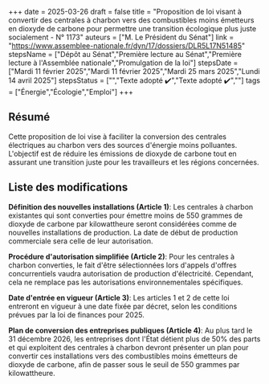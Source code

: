 +++
date = 2025-03-26
draft = false
title = "Proposition de loi visant à convertir des centrales à charbon vers des combustibles moins émetteurs en dioxyde de carbone pour permettre une transition écologique plus juste socialement - N° 1173"
auteurs = ["M. Le Président du Sénat"]
link = "https://www.assemblee-nationale.fr/dyn/17/dossiers/DLR5L17N51485"
stepsName = ["Dépôt au Sénat","Première lecture au Sénat","Première lecture à l'Assemblée nationale","Promulgation de la loi"]
stepsDate = ["Mardi 11 février 2025","Mardi 11 février 2025","Mardi 25 mars 2025","Lundi 14 avril 2025"]
stepsStatus = ["","Texte adopté ✔️","Texte adopté ✔️",""]
tags = ["Énergie","Écologie","Emploi"]
+++

## Résumé

Cette proposition de loi vise à faciliter la conversion des centrales électriques au charbon vers des sources d'énergie moins polluantes. L'objectif est de réduire les émissions de dioxyde de carbone tout en assurant une transition juste pour les travailleurs et les régions concernées.

## Liste des modifications

**Définition des nouvelles installations (Article 1)**: Les centrales à charbon existantes qui sont converties pour émettre moins de 550 grammes de dioxyde de carbone par kilowattheure seront considérées comme de nouvelles installations de production. La date de début de production commerciale sera celle de leur autorisation.

**Procédure d'autorisation simplifiée (Article 2)**: Pour les centrales à charbon converties, le fait d'être sélectionnées lors d'appels d'offres concurrentiels vaudra autorisation de production d'électricité. Cependant, cela ne remplace pas les autorisations environnementales spécifiques.

**Date d'entrée en vigueur (Article 3)**: Les articles 1 et 2 de cette loi entreront en vigueur à une date fixée par décret, selon les conditions prévues par la loi de finances pour 2025.

**Plan de conversion des entreprises publiques (Article 4)**: Au plus tard le 31 décembre 2026, les entreprises dont l'État détient plus de 50% des parts et qui exploitent des centrales à charbon devront présenter un plan pour convertir ces installations vers des combustibles moins émetteurs de dioxyde de carbone, afin de passer sous le seuil de 550 grammes par kilowattheure.
